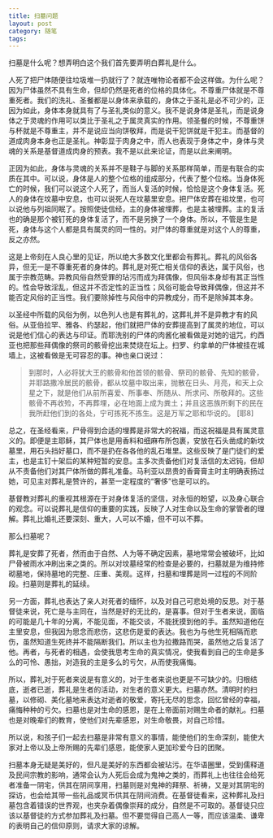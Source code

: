 ```yaml
---
title: 扫墓问题
layout: post
category: 随笔
tags: 
---
```


扫墓是什么呢？想弄明白这个我们首先要弄明白葬礼是什么。

人死了把尸体随便往垃圾堆一扔就行了？就连唯物论者都不会这样做。为什么呢？因为尸体虽然不具有生命，但却仍然是死者的位格的具体化。不尊重尸体就是不尊重死者。我们的洗礼、圣餐都是以身体来承载的，身体之于圣礼是必不可少的，正因为如此，身体本身就具有了与圣礼类似的意义。我不是说身体是圣礼，而是说身体之于灵魂的作用可以类比于圣礼之于属灵真实的作用。领圣餐的时候，不尊重饼与杯就是不尊重主，并不是说应当向饼敬拜，而是说干犯饼就是干犯主。而基督的道成肉身本身也正是圣礼。神彰显于肉身之中，而人也表现于身体之中，身体与灵魂的关系是基督道成肉身的预表。我不是以此来论证，而是以此来阐明。

正因为如此，身体与灵魂的关系并不是鞋子与脚的关系那样简单，而是有联合的实质在其中。可以说，身体是人的整个位格的组成部分，代表了整个位格。当身体死亡的时候，我们可以说这个人死了，而当人复活的时候，恰恰是这个身体复活。死人的身体在坟墓中安息，也可以说死人在坟墓里安息。把尸体安葬在祖坟里，也可以说他与列祖同眠了。按照使徒信经，主的身体被埋葬，也是主被埋葬。主的复活也的确是那个被钉死的身体复活了，而不是另换了一个身体。所以，不管是生是死，身体与这个人都是具有属灵的同一性的。对尸体的尊重就是对这个人的尊重，反之亦然。

这是上帝刻在人良心里的见证，所以绝大多数文化里都会有葬礼。葬礼的风俗各异，但无一是不尊重死者的身体的。葬礼是对死亡相关信仰的表达，属于风俗，也属于宗教范畴。异教风俗自然受罪的玷污而成为拜偶像，但风俗本身却有其正当性的。性会导致淫乱，但这并不否定性的正当性；风俗可能会导致拜偶像，但这并不能否定风俗的正当性。我们要除掉性与风俗中的异教成分，而不是除掉其本身。

以圣经中所载的风俗为例，以色列人也是有葬礼的，这葬礼并不是异教才有的风俗。从亚伯拉罕、雅各、约瑟起，他们就把尸体的安葬提高到了属灵的地位，可以说是他们信心的表达与印证。而耶洗别的尸体的肉酱化被看做是对她的诅咒，约西亚也把那些拜偶像的祭司的骸骨挖出来焚烧在坛上。扫罗、约拿单的尸体被挂在城墙上，这被看做是无可容忍的事。神也亲口说过：

>到那时，人必将犹大王的骸骨和他首领的骸骨、祭司的骸骨、先知的骸骨，并耶路撒冷居民的骸骨，都从坟墓中取出来，抛散在日头、月亮，和天上众星之下，就是他们从前所喜爱、所事奉、所随从、所求问、所敬拜的。这些骸骨不再收殓，不再葬埋，必在地面上成为粪土；并且这恶族所剩下的民在我所赶他们到的各处，宁可拣死不拣生。这是万军之耶和华说的。 [耶8]

总之，在圣经看来，尸骨得到合适的埋葬是非常大的祝福，而这祝福是具有属灵意义的。即便是主耶稣，其尸体也是用香料和细麻布所包裹，安放在石头凿成的新坟墓里，用石头挡好墓口，而不是扔在各各他的乱石堆里。这些反映了是门徒们的爱主，也是主钉十架后的某种短暂的安息。主多次责备他们对复活信的太迟钝，但却从不责备他们对其尸体所做的葬礼准备。马利亚以昂贵的香膏膏主时主明确表扬过她，可见主对葬礼是赞许的，甚至一定程度的“奢侈”也是可以的。

基督教对葬礼的重视其根源在于对身体复活的坚信，对永恒的盼望，以及身心联合的观念。可以说葬礼是信仰的重要的实践，反映了人对生命以及生命的掌管者的理解。葬礼比婚礼还要深刻、重大，人可以不婚，但不可以不葬。

那么扫墓呢？

葬礼是安葬了死者，然而由于自然、人为等不确定因素，墓地常常会被破坏，比如尸骨被雨水冲刷出来之类的。所以对坟墓经常的检查是必要的，扫墓就是为维持修砌墓地，保持墓地的完整、庄重、美观。这样，扫墓和埋葬是同一过程的不同阶段。扫墓则是葬礼的延续。

另一方面，葬礼也表达了亲人对死者的缅怀，以及对自己可悲处境的反思。对于基督徒来说，死亡是与主同在，当然是好的无比的，是喜事。但对于生者来说，面临的可能是几十年的分离，不能见面，不能交谈，不能抚摸到他的手。虽然知道他在主里安息，但我因为思念而悲伤，这悲伤是爱的表达。我也为与他生死相隔而悲伤，虽然知道生死终并不能隔断我们。所以主也为拉撒路而哭，虽然他之后复活了他。再者，与死者的相遇，会使我思考生命的真实情况，使我看到自己的生命是多么的可怜、愚拙，对造我的主是多么的亏欠，从而使我痛悔。

所以，葬礼对于死者来说是有意义的，对于生者来说也更是不可缺少的。归根结底，逝者已逝，葬礼是生者的活动，对生者的意义更大。扫墓亦然。清明时的扫墓，以修砌、美化墓地来表达对逝者的敬爱，寄托无尽的思念，回忆曾经的幸福，痛悔种种的亏欠。扫墓也是对生命的感恩，是在上帝面前对赐生命者的献礼。扫墓也是对晚辈们的教育，使他们对先辈感恩，对生命敬畏，对自己珍惜。

所以说，和孩子们一起去扫墓是非常有意义的事情，能使他们的生命深刻，能使大家对上帝以及上帝所赐的先辈们感恩，能使家人更加珍爱今日的团聚。

扫墓本身无疑是美好的，但凡是美好的东西都会被玷污。在华语圈里，受到儒释道及民间宗教的影响，通常会认为人死后会成为鬼神之类的，而葬礼上也往往会给死者准备一阴宅，供其在阴间享用，扫墓则是对鬼神的拜祭、祈祷，又是对其阴宅的探访，也会给其带一些礼品或冥币供其在阴间消费。在基督徒看来，这种葬礼及扫墓包含着错误的世界观，也夹杂着偶像崇拜的成分，自然是不可取的。基督徒只应该以基督徒的方式参加葬礼及扫墓。但不要觉得自己高人一等，而应该温柔、谦卑的表明自己的信仰原则，请求大家的谅解。
